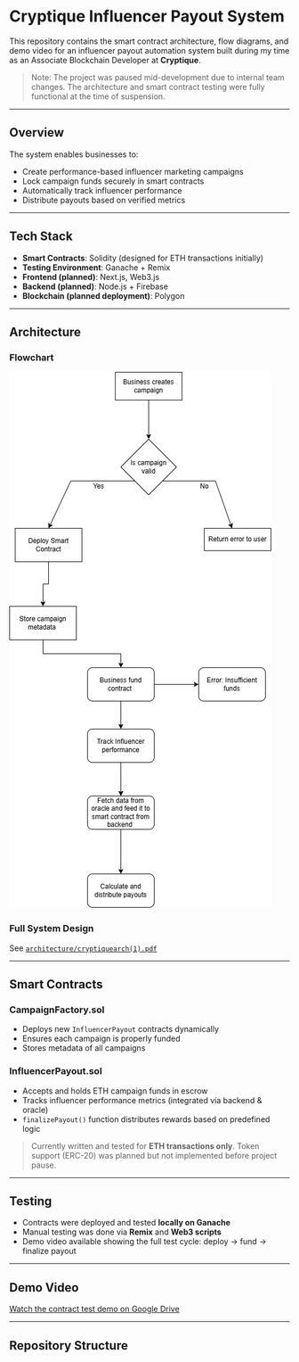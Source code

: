 # Cryptique Influencer Payout System

This repository contains the smart contract architecture, flow diagrams, and demo video for an influencer payout automation system built during my time as an Associate Blockchain Developer at **Cryptique**.

> Note: The project was paused mid-development due to internal team changes. The architecture and smart contract testing were fully functional at the time of suspension.

---

##  Overview

The system enables businesses to:
- Create performance-based influencer marketing campaigns
- Lock campaign funds securely in smart contracts
- Automatically track influencer performance
- Distribute payouts based on verified metrics

---

##  Tech Stack

- **Smart Contracts**: Solidity (designed for ETH transactions initially)
- **Testing Environment**: Ganache + Remix
- **Frontend (planned)**: Next.js, Web3.js
- **Backend (planned)**: Node.js + Firebase
- **Blockchain (planned deployment)**: Polygon

---

##  Architecture

###  Flowchart
![Campaign Flow](./Architecture/cryptiquearch.jpg)

###  Full System Design
See [`architecture/cryptiquearch(1).pdf`](./Architecture/cryptiquearch(1).pdf)

---

##  Smart Contracts

###  CampaignFactory.sol
- Deploys new `InfluencerPayout` contracts dynamically
- Ensures each campaign is properly funded
- Stores metadata of all campaigns

###  InfluencerPayout.sol
- Accepts and holds ETH campaign funds in escrow
- Tracks influencer performance metrics (integrated via backend & oracle)
- `finalizePayout()` function distributes rewards based on predefined logic

>  Currently written and tested for **ETH transactions only**. Token support (ERC-20) was planned but not implemented before project pause.

---

##  Testing

- Contracts were deployed and tested **locally on Ganache**
- Manual testing was done via **Remix** and **Web3 scripts**
- Demo video available showing the full test cycle: deploy → fund → finalize payout

---

##  Demo Video

 [Watch the contract test demo on Google Drive](https://drive.google.com/file/d/1woeYoDzJst90V2aViv6QI8EHrVMwsbBa/view?usp=sharing)

---

## Repository Structure

